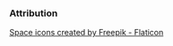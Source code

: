 ### Attribution
<a href="https://www.flaticon.com/free-icons/space" title="space icons">Space icons created by Freepik - Flaticon</a>